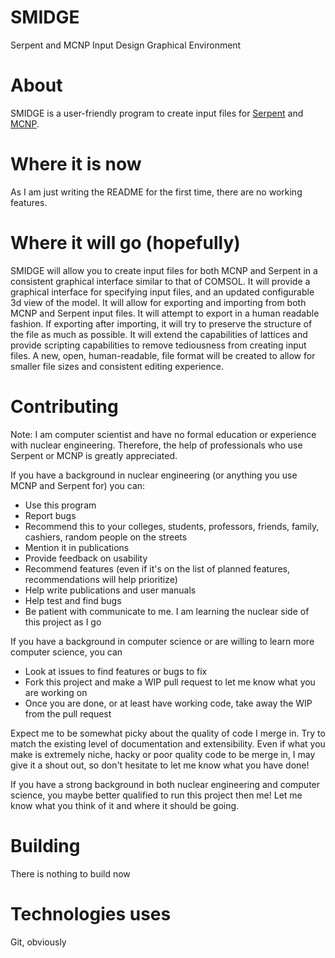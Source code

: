 # SMIDGE
Serpent and MCNP Input Design Graphical Environment

# About
SMIDGE is a user-friendly program to create input files for [Serpent](http://montecarlo.vtt.fi/) and [MCNP](https://mcnp.lanl.gov/).

# Where it is now
As I am just writing the README for the first time, there are no working features.

# Where it will go (hopefully)
SMIDGE will allow you to create input files for both MCNP and Serpent in a consistent graphical interface similar to that of COMSOL. It will provide a graphical interface for specifying input files, and an updated configurable 3d view of the model. It will allow for exporting and importing from both MCNP and Serpent input files. It will attempt to export in a human readable fashion. If exporting after importing, it will try to preserve the structure of the file as much as possible. It will extend the capabilities of lattices and provide scripting capabilities to remove tediousness from creating input files. A new, open, human-readable, file format will be created to allow for smaller file sizes and consistent editing experience.

# Contributing
Note: I am computer scientist and have no formal education or experience with nuclear engineering. Therefore, the help of professionals who use Serpent or MCNP is greatly appreciated.

If you have a background in nuclear engineering (or anything you use MCNP and Serpent for) you can:
  - Use this program
  - Report bugs
  - Recommend this to your colleges, students, professors, friends, family, cashiers, random people on the streets
  - Mention it in publications
  - Provide feedback on usability
  - Recommend features (even if it's on the list of planned features, recommendations will help prioritize)
  - Help write publications and user manuals
  - Help test and find bugs
  - Be patient with communicate to me. I am learning the nuclear side of this project as I go

If you have a background in computer science or are willing to learn more computer science, you can
  - Look at issues to find features or bugs to fix
  - Fork this project and make a WIP pull request to let me know what you are working on
  - Once you are done, or at least have working code, take away the WIP from the pull request

Expect me to be somewhat picky about the quality of code I merge in. Try to match the existing level of documentation and extensibility. Even if what you make is extremely niche, hacky or poor quality code to be merge in, I may give it a shout out, so don't hesitate to let me know what you have done!

If you have a strong background in both nuclear engineering and computer science, you maybe better qualified to run this project then me! Let me know what you think of it and where it should be going.

# Building
There is nothing to build now

# Technologies uses
Git, obviously
